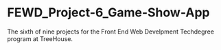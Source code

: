 # FEWD_Project-6_Game-Show-App
The sixth of nine projects for the Front End Web Develpment Techdegree program at TreeHouse. 
